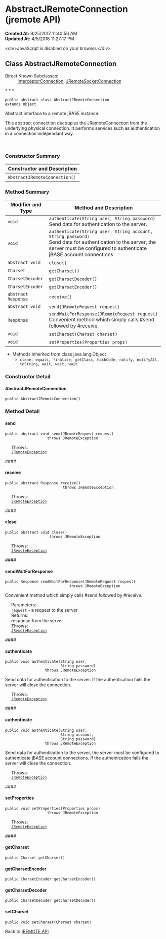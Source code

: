 # AbstractJRemoteConnection (jremote API)

**Created At:** 9/25/2017 11:40:56 AM  
**Updated At:** 4/5/2018 11:27:17 PM  

<script type="text/javascript"><!--
    try {
        if (location.href.indexOf('is-external=true') == -1) {
            parent.document.title="AbstractJRemoteConnection (jremote   API)";
        }
    }
    catch(err) {
    }
//-->
var methods = {"i0":10,"i1":10,"i2":6,"i3":10,"i4":10,"i5":10,"i6":6,"i7":6,"i8":10,"i9":10,"i10":10};
var tabs = {65535:["t0","All Methods"],2:["t2","Instance Methods"],4:["t3","Abstract Methods"],8:["t4","Concrete Methods"]};
var altColor = "altColor";
var rowColor = "rowColor";
var tableTab = "tableTab";
var activeTableTab = "activeTableTab";</script><noscript>&lt;div&gt;JavaScript is disabled on your browser.&lt;/div&gt;</noscript><!-- ========= START OF TOP NAVBAR ======= -->
<!--   -->

## Class AbstractJRemoteConnection

<dl><dt>Direct Known Subclasses:</dt><dd><a href="/39250-io/com_jbase_jremote_io_interceptorconnection" title="class in com.jbase.jremote.io">InterceptorConnection</a>, <a href="/39250-io/com_jbase_jremote_io_jremotesocketconnection" title="class in com.jbase.jremote.io">JRemoteSocketConnection</a></dd></dl>
* * *


```
public abstract class AbstractJRemoteConnection
extends Object
```

Abstract interface to a remote jBASE instance.

This abstract connection decouples the JRemoteConnection from the underlying physical connection. It performs services such as authentication in a connection independant way.
<dl><dt><br></dt></dl>

<!--   -->

### Constructor Summary


| Constructor and Description<br> |
| --- |
| `AbstractJRemoteConnection()` <br> |




<!--   -->

### Method Summary


| Modifier and Type<br> | Method and Description<br> |
| --- | --- |
| `void`<br> | `authenticate(String user, String password)`<br>Send data for authentication to the server.<br> |
| `void`<br> | `authenticate(String user, String account, String password)`<br>Send data for authentication to the server, the server must be configured to authenticate jBASE account connections.<br> |
| `abstract void`<br> | `close()` <br> |
| `Charset`<br> | `getCharset()` <br> |
| `CharsetDecoder`<br> | `getCharsetDecoder()` <br> |
| `CharsetEncoder`<br> | `getCharsetEncoder()` <br> |
| `abstract Response`<br> | `receive()` <br> |
| `abstract void`<br> | `send(JRemoteRequest request)` <br> |
| `Response`<br> | `sendWaitForResponse(JRemoteRequest request)`<br>Convenient method which simply calls #send followed by #receive.<br> |
| `void`<br> | `setCharset(Charset charset)` <br> |
| `void`<br> | `setProperties(Properties props)` <br> |


- <!--   -->Methods inherited from class java.lang.Object
    - `clone, equals, finalize, getClass, hashCode, notify, notifyAll, toString, wait, wait, wait`

<!--   -->

### Constructor Detail
<!--   -->
#### AbstractJRemoteConnection

```
public AbstractJRemoteConnection()
```
<!-- ============ METHOD DETAIL ========== -->
<!--   -->

### 


### Method Detail
<!--   -->
#### send

```
public abstract void send(JRemoteRequest request)
                   throws JRemoteException
```
<dl><dt style="margin-left: 20px;"><span class="throwsLabel">Throws:</span></dt><dd style="margin-left: 20px;"><code><a href="/39248-jremote/com_jbase_jremote_jremoteexception" title="class in com.jbase.jremote">JRemoteException</a></code></dd></dl><!--   -->
#### 


#### receive

```
public abstract Response receive()
                          throws JRemoteException
```
<dl><dt style="margin-left: 20px;"><span class="throwsLabel">Throws:</span></dt><dd style="margin-left: 20px;"><code><a href="/39248-jremote/com_jbase_jremote_jremoteexception" title="class in com.jbase.jremote">JRemoteException</a></code></dd></dl><!--   -->
#### 


#### close

```
public abstract void close()
                    throws JRemoteException
```
<dl><dt style="margin-left: 20px;"><span class="throwsLabel">Throws:</span></dt><dd style="margin-left: 20px;"><code><a href="/39248-jremote/com_jbase_jremote_jremoteexception" title="class in com.jbase.jremote">JRemoteException</a></code></dd></dl><!--   -->
#### 


#### sendWaitForResponse

```
public Response sendWaitForResponse(JRemoteRequest request)
                             throws JRemoteException
```

Convenient method which simply calls #send followed by #receive.
<dl><dt style="margin-left: 20px;"><span class="paramLabel">Parameters:</span></dt><dd style="margin-left: 20px;"><code>request</code> - a request to the server</dd><dt style="margin-left: 20px;"><span class="returnLabel">Returns:</span></dt><dd style="margin-left: 20px;">response from the server</dd><dt style="margin-left: 20px;"><span class="throwsLabel">Throws:</span></dt><dd style="margin-left: 20px;"><code><a href="/39248-jremote/com_jbase_jremote_jremoteexception" title="class in com.jbase.jremote">JRemoteException</a></code></dd></dl><!--   -->
#### 


#### authenticate

```
public void authenticate(String user,
                         String password)
                  throws JRemoteException
```

Send data for authentication to the server. If the authentication fails the server will close the connection.
<dl><dt style="margin-left: 20px;"><span class="throwsLabel">Throws:</span></dt><dd style="margin-left: 20px;"><code><a href="/39248-jremote/com_jbase_jremote_jremoteexception" title="class in com.jbase.jremote">JRemoteException</a></code></dd></dl><!--   -->
#### 


#### authenticate

```
public void authenticate(String user,
                         String account,
                         String password)
                  throws JRemoteException
```

Send data for authentication to the server, the server must be configured to authenticate jBASE account connections. If the authentication fails the server will close the connection.
<dl><dt style="margin-left: 20px;"><span class="throwsLabel">Throws:</span></dt><dd style="margin-left: 20px;"><code><a href="/39248-jremote/com_jbase_jremote_jremoteexception" title="class in com.jbase.jremote">JRemoteException</a></code></dd></dl><!--   -->
#### 


#### setProperties

```
public void setProperties(Properties props)
                   throws JRemoteException
```
<dl><dt style="margin-left: 20px;"><span class="throwsLabel">Throws:</span></dt><dd style="margin-left: 20px;"><code><a href="/39248-jremote/com_jbase_jremote_jremoteexception" title="class in com.jbase.jremote">JRemoteException</a></code></dd></dl><!--   -->
#### 


#### getCharset

```
public Charset getCharset()
```
<!--   -->
#### 


#### getCharsetEncoder

```
public CharsetEncoder getCharsetEncoder()
```
<!--   -->
#### 


#### getCharsetDecoder

```
public CharsetDecoder getCharsetDecoder()
```
<!--   -->
#### 


#### setCharset

```
public void setCharset(Charset charset)
```
<!-- ========= END OF CLASS DATA ========= --><!-- ======= START OF BOTTOM NAVBAR ====== -->
<!--   -->


Back to [jREMOTE API](com_jbase_jremote_package-summary)

